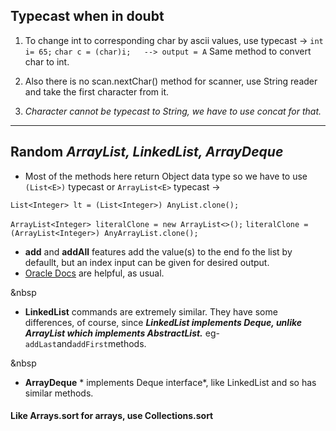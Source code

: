 ## Typecast when in doubt
1. To change int to corresponding char by ascii values, use typecast ->
`int i= 65;`
`char c = (char)i;   --> output = A`
Same method to convert char to int.

2. Also there is no scan.nextChar() method for scanner, use String reader and take the first character from it.
3. *Character cannot be typecast to String, we have to use concat for that.*
****
## Random *ArrayList, LinkedList, ArrayDeque*
-  Most of the methods here return Object data type so we have to use `(List<E>)` typecast or `ArrayList<E>` typecast ->

`List<Integer> lt = (List<Integer>) AnyList.clone();`

`ArrayList<Integer> literalClone = new ArrayList<>();`
`literalClone = (ArrayList<Integer>) AnyArrayList.clone();`

- **add** and **addAll** features add the value(s) to the end fo the list by defaullt, but an index input can be given for desired output.
- [Oracle Docs](https://docs.oracle.com/en/java/javase/16/docs/api/index.html) are helpful, as usual.

&nbsp
- **LinkedList** commands are extremely similar. They have some differences, of course, since ***LinkedList implements Deque, unlike ArrayList which implements AbstractList.*** eg- `addLast`and`addFirst`methods.

&nbsp
- **ArrayDeque** * implements Deque interface*, like LinkedList and so has similar methods.

#### **Like Arrays.sort for arrays, use Collections.sort**